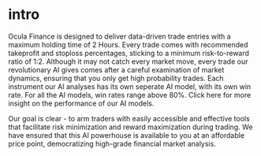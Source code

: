 # intro

Ocula Finance is designed to deliver data-driven trade entries with a maximum holding time of 2 Hours. Every trade comes with recommended takeprofit and stoploss percentages, sticking to a minimum risk-to-reward ratio of 1:2. Although it may not catch every market move, every trade our revolutionary AI gives comes after a careful examination of market dynamics, ensuring that you only get high probability trades. Each instrument our AI analyses has its own seperate AI model, with its own win rate. For all the AI models, win rates range above 80%. Click here for more insight on the performance of our AI models.

Our goal is clear - to arm traders with easily accessible and effective tools that facilitate risk minimization and reward maximization during trading. We have ensured that this AI powerhouse is available to you at an affordable price point, democratizing high-grade financial market analysis.

